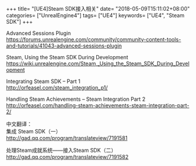 +++
title= "[UE4]Steam SDK接入相关"
date= "2018-05-09T15:11:02+08:00"
categories= ["UnrealEngine4"]
tags= ["UE4"]
keywords= ["UE4", "Steam SDK"]
+++

Advanced Sessions Plugin  
https://forums.unrealengine.com/community/community-content-tools-and-tutorials/41043-advanced-sessions-plugin

Steam, Using the Steam SDK During Development  
https://wiki.unrealengine.com/Steam,_Using_the_Steam_SDK_During_Development

Integrating Steam SDK – Part 1  
http://orfeasel.com/steam_integration_p1/

Handling Steam Achievements – Steam Integration Part 2  
http://orfeasel.com/handling-steam-achievements-steam-integration-part-2/

中文翻译：  
集成 Steam SDK（一）  
http://gad.qq.com/program/translateview/7191581

处理Steam成就系统——接入Steam SDK（二）  
http://gad.qq.com/program/translateview/7191582